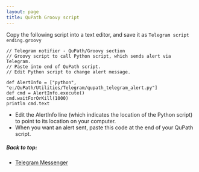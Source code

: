 ```yaml
---
layout: page
title: QuPath Groovy script
---
```


Copy the following script into a text editor, and save it as `Telegram script ending.groovy`

```
// Telegram notifier - QuPath/Groovy section
// Groovy script to call Python script, which sends alert via Telegram.
// Paste into end of QuPath script.
// Edit Python script to change alert message.

def AlertInfo = ["python", "e:/QuPath/Utilities/Telegram/qupath_telegram_alert.py"]
def cmd = AlertInfo.execute()
cmd.waitForOrKill(1000)
println cmd.text
```

- Edit the AlertInfo line (which indicates the location of the Python script) to point to its location on your computer.
- When you want an alert sent, paste this code at the end of your QuPath script.

##### Back to top:
- [Telegram Messenger](telegram.html)
